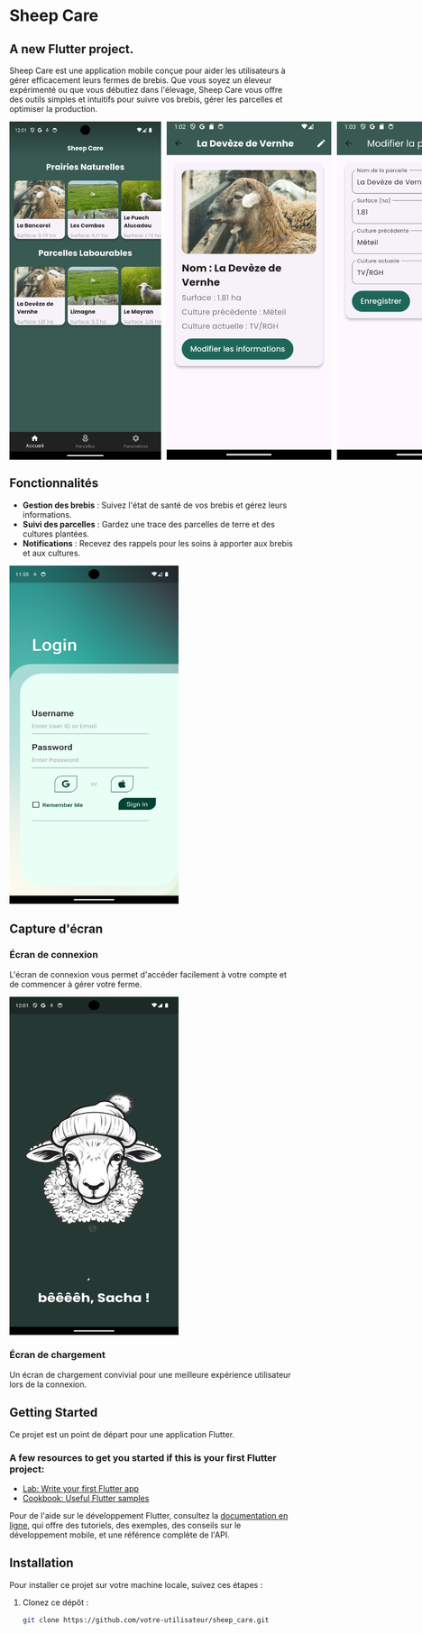 # Sheep Care

## A new Flutter project.

Sheep Care est une application mobile conçue pour aider les utilisateurs à gérer efficacement leurs fermes de brebis. Que vous soyez un éleveur expérimenté ou que vous débutiez dans l'élevage, Sheep Care vous offre des outils simples et intuitifs pour suivre vos brebis, gérer les parcelles et optimiser la production.

<div style="display: flex; justify-content: space-between;">
    <img src="assets/sheep_care.png" alt="Sheep Care" width="300" height="600" style="margin-right: 10px;">
    <img src="assets/sheep_care2.png" alt="Sheep Care" width="300" height="600" style="margin-right: 10px;">
    <img src="assets/sheep_care3.png" alt="Sheep Care" width="300" height="600">
</div>

## Fonctionnalités

- **Gestion des brebis** : Suivez l'état de santé de vos brebis et gérez leurs informations.
- **Suivi des parcelles** : Gardez une trace des parcelles de terre et des cultures plantées.
- **Notifications** : Recevez des rappels pour les soins à apporter aux brebis et aux cultures.

<img src="assets/login.png" alt="Écran de connexion" width="300" height="600">

## Capture d'écran

### Écran de connexion
L'écran de connexion vous permet d'accéder facilement à votre compte et de commencer à gérer votre ferme.

<img src="assets/loading.png" alt="Écran de chargement" width="300" height="600">

### Écran de chargement
Un écran de chargement convivial pour une meilleure expérience utilisateur lors de la connexion.

## Getting Started

Ce projet est un point de départ pour une application Flutter.

### A few resources to get you started if this is your first Flutter project:

- [Lab: Write your first Flutter app](https://docs.flutter.dev/get-started/codelab)
- [Cookbook: Useful Flutter samples](https://docs.flutter.dev/cookbook)

Pour de l'aide sur le développement Flutter, consultez la [documentation en ligne](https://docs.flutter.dev/), qui offre des tutoriels, des exemples, des conseils sur le développement mobile, et une référence complète de l'API.

## Installation

Pour installer ce projet sur votre machine locale, suivez ces étapes :

1. Clonez ce dépôt :
   ```bash
   git clone https://github.com/votre-utilisateur/sheep_care.git

